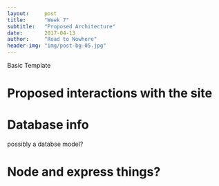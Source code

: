```yaml
---
layout:     post
title:      "Week 7"
subtitle:   "Proposed Architecture"
date:       2017-04-13
author:     "Road to Nowhere"
header-img: "img/post-bg-05.jpg"
---
```


Basic Template

# Proposed interactions with the site



# Database info

possibly a databse model?

# Node and express things?

#
